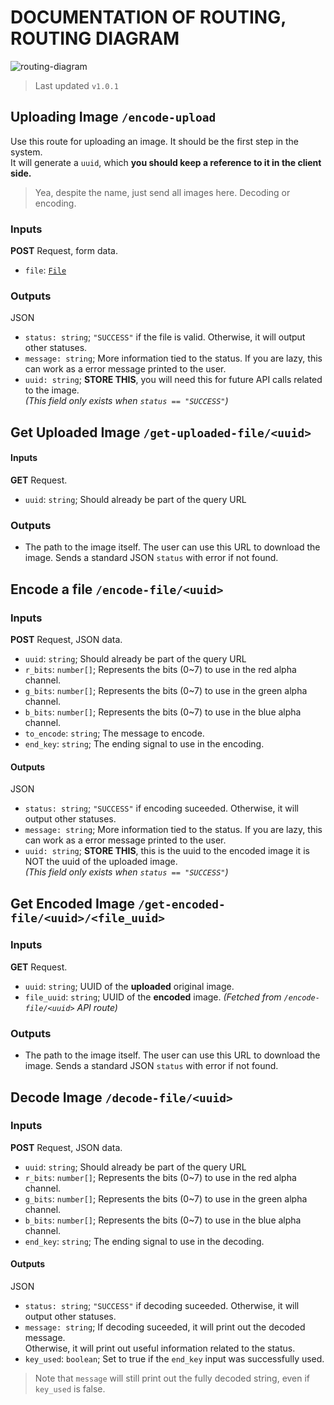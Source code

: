 # DOCUMENTATION OF ROUTING, ROUTING DIAGRAM

![routing-diagram](https://github.com/wqyeo/LSB-Steganography/assets/25131995/dd48091a-4afc-4f13-99ac-d6f19b238959)

> Last updated `v1.0.1`

## Uploading Image `/encode-upload`

Use this route for uploading an image. It should be the first step in the system.<br>It will generate a `uuid`, which **you should keep a reference to it in the client side.**

> Yea, despite the name, just send all images here. Decoding or encoding.

### Inputs
**POST** Request, form data.

- `file`: [`File`](https://developer.mozilla.org/en-US/docs/Web/API/File)

### Outputs

JSON

- `status: string`; `"SUCCESS"` if the file is valid. Otherwise, it will output other statuses.
- `message: string`; More information tied to the status. If you are lazy, this can work as a error message printed to the user.
- `uuid: string`; **STORE THIS**, you will need this for future API calls related to the image.<br>_(This field only exists when `status == "SUCCESS"`)_

## Get Uploaded Image `/get-uploaded-file/<uuid>`

#### Inputs
**GET** Request.

- `uuid`: `string`; Should already be part of the query URL

### Outputs

- The path to the image itself. The user can use this URL to download the image. Sends a standard JSON `status` with error if not found.

## Encode a file `/encode-file/<uuid>`

### Inputs
**POST** Request, JSON data.

- `uuid`: `string`; Should already be part of the query URL
- `r_bits`: `number[]`; Represents the bits (0~7) to use in the red alpha channel.
- `g_bits`: `number[]`; Represents the bits (0~7) to use in the green alpha channel.
- `b_bits`: `number[]`; Represents the bits (0~7) to use in the blue alpha channel.
- `to_encode`: `string`; The message to encode.
- `end_key`: `string`; The ending signal to use in the encoding.

#### Outputs

JSON

- `status: string`; `"SUCCESS"` if encoding suceeded. Otherwise, it will output other statuses.
- `message: string`; More information tied to the status. If you are lazy, this can work as a error message printed to the user.
- `uuid: string`; **STORE THIS**, this is the uuid to the encoded image it is NOT the uuid of the uploaded image.<br>_(This field only exists when `status == "SUCCESS"`)_

## Get Encoded Image `/get-encoded-file/<uuid>/<file_uuid>`

### Inputs
**GET** Request.

- `uuid`: `string`; UUID of the **uploaded** original image.
- `file_uuid`: `string`; UUID of the **encoded** image. _(Fetched from `/encode-file/<uuid>` API route)_

### Outputs

- The path to the image itself. The user can use this URL to download the image. Sends a standard JSON `status` with error if not found.

## Decode Image `/decode-file/<uuid>`

### Inputs
**POST** Request, JSON data.

- `uuid`: `string`; Should already be part of the query URL
- `r_bits`: `number[]`; Represents the bits (0~7) to use in the red alpha channel.
- `g_bits`: `number[]`; Represents the bits (0~7) to use in the green alpha channel.
- `b_bits`: `number[]`; Represents the bits (0~7) to use in the blue alpha channel.
- `end_key`: `string`; The ending signal to use in the decoding.

#### Outputs

JSON

- `status: string`; `"SUCCESS"` if decoding suceeded. Otherwise, it will output other statuses.
- `message: string`; If decoding suceeded, it will print out the decoded message.<br>Otherwise, it will print out useful information related to the status.
- `key_used`: `boolean`; Set to true if the `end_key` input was successfully used.

> Note that `message` will still print out the fully decoded string, even if `key_used` is false.


